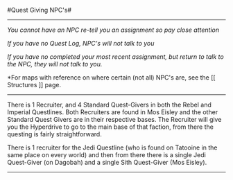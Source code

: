 #Quest Giving NPC's#

****

*You cannot have an NPC re-tell you an assignment so pay close attention*

*If you have no Quest Log, NPC's will not talk to you*

*If you have no completed your most recent assignment, but return to talk to the NPC, they will not talk to you.*

*For maps with reference on where certain (not all) NPC's are, see the [[ Structures ]] page.

****

There is 1 Recruiter, and 4 Standard Quest-Givers in both the Rebel and Imperial Questlines.  Both Recruiters are found in Mos Eisley and the other Standard Quest Givers are in their respective bases.  The Recruiter will give you the Hyperdrive to go to the main base of that faction, from there the questing is fairly straightforward.

There is 1 recruiter for the Jedi Questline (who is found on Tatooine in the same place on every world) and then from there there is a single Jedi Quest-Giver (on Dagobah) and a single Sith Quest-Giver (Mos Eisley).

****